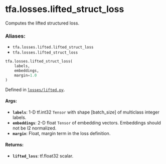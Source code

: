 <div itemscope itemtype="http://developers.google.com/ReferenceObject">
<meta itemprop="name" content="tfa.losses.lifted_struct_loss" />
<meta itemprop="path" content="Stable" />
</div>

# tfa.losses.lifted_struct_loss

Computes the lifted structured loss.

### Aliases:

* `tfa.losses.lifted.lifted_struct_loss`
* `tfa.losses.lifted_struct_loss`

``` python
tfa.losses.lifted_struct_loss(
    labels,
    embeddings,
    margin=1.0
)
```



Defined in [`losses/lifted.py`](https://github.com/tensorflow/addons/tree/0.4-release/tensorflow_addons/losses/lifted.py).

<!-- Placeholder for "Used in" -->


#### Args:


* <b>`labels`</b>: 1-D tf.int32 `Tensor` with shape [batch_size] of
  multiclass integer labels.
* <b>`embeddings`</b>: 2-D float `Tensor` of embedding vectors. Embeddings should
  not be l2 normalized.
* <b>`margin`</b>: Float, margin term in the loss definition.


#### Returns:


* <b>`lifted_loss`</b>: tf.float32 scalar.